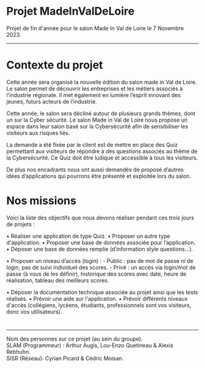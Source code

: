 #  Projet MadeInValDeLoire

Projet de fin d'année pour le salon Made In Val de Loire le 7 Novembre 2023.

--------------------------------------------
# Contexte du projet
Cette année sera organisé la nouvelle édition du salon made in Val de Loire.
Le salon permet de découvrir les entreprises et les métiers associés à l'industrie régionale. Il met également en lumière l’esprit innovant des jeunes, futurs acteurs de l’industrie. 

Cette année, le salon sera décliné autour de plusieurs grands thèmes, dont un sur la Cyber sécurité.
Le salon Made in Val de Loire nous propose un espace dans leur salon basé sur la Cybersécurité afin de sensibiliser les visiteurs aux risques liés.

La demande a été fixée par le client est de mettre en place des Quiz permettant aux visiteurs de répondre à des questions associés au thème de la Cybersécurité.
Ce Quiz doit être ludique et accessible à tous les visiteurs.

De plus nos encadrants nous ont aussi demandés de proposé d’autres idées d’applications qui pourrons être présenté et exploitée lors du salon. 


# Nos missions
Voici la liste des objectifs que nous devons réaliser pendant ces trois jours de projets :

•	Réaliser une application de type Quiz.
•	Proposer un autre type d'application.
•	Proposer une base de données associée pour l’application.
•	Déposer une base de données remplie (d’information style questions…).

•	Proposer un niveau d’accès (login) :
 	- Public : pas de mot de passe ni de login, pas de suivi individuel des scores.
	- Privé : un accès via login/mot de passe (à vous de les définir), historique des scores avec date, heure de réalisation, tableau des meilleurs scores.


•	Déposer la documentation technique associée au projet ainsi que les tests réalisés.
•	Prévoir une aide sur l'application.
•	Prévoir différents niveaux d'accès (collégiens, lycéens, étudiants, professionnels sont vos visiteurs, donc vos utilisateurs).


#

--------------------------------------------

Nom des personnes sur ce projet (au sein du groupe).                                                             
SLAM (Programmeur) : Arthur Augis, Lou-Enzo Quetineau & Alexis Rebhuhn.                                          
SISR (Réseau): Cyrian Picard & Cédric Moisan.



